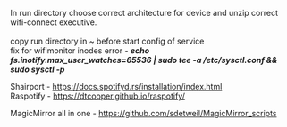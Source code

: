 In run directory choose correct architecture for device and unzip correct wifi-connect executive.
</br></br>
copy run directory in ~ before start config of service</br>
fix for wifimonitor inodes error - <i><b>echo fs.inotify.max_user_watches=65536 | sudo tee -a /etc/sysctl.conf && sudo sysctl -p</b></i></br>

Shairport - https://docs.spotifyd.rs/installation/index.html </br>
Raspotify - https://dtcooper.github.io/raspotify/ </br>

MagicMirror all in one - https://github.com/sdetweil/MagicMirror_scripts </br>
